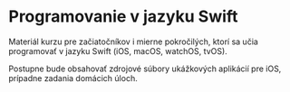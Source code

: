 # Programovanie v jazyku Swift

Materiál kurzu pre začiatočníkov i mierne pokročilých, ktorí sa učia programovať v jazyku Swift (iOS, macOS, watchOS, tvOS).

Postupne bude obsahovať zdrojové súbory ukážkových aplikácií pre iOS, prípadne zadania domácich úloch.
